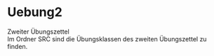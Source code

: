 # Uebung2

Zweiter Übungszettel   
Im Ordner SRC sind die Übungsklassen des zweiten Übungszettel zu finden.
